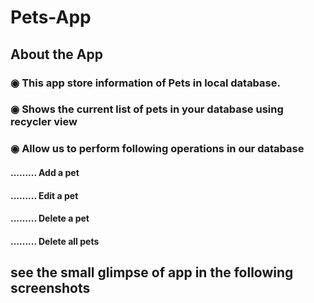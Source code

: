 # Pets-App

## About the App
### ◉ This app store information of Pets in local database.
### ◉ Shows the current list of pets in your database using recycler view
### ◉ Allow us to perform following operations in our database
#### ......... Add a pet
#### ......... Edit a pet
#### ......... Delete a pet
#### ......... Delete all pets





## see the small glimpse of app in the following screenshots

